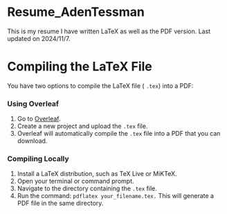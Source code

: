 # Resume_AdenTessman
This is my resume I have written LaTeX as well as the PDF version. Last updated on 2024/11/7.

# Compiling the LaTeX File
You have two options to compile the LaTeX file ( `.tex`) into a PDF:

### Using Overleaf
1. Go to [Overleaf](https://www.overleaf.com/login).
2. Create a new project and upload the `.tex` file.
3. Overleaf will automatically compile the  `.tex` file into a PDF that you can download.
### Compiling Locally
1. Install a LaTeX distribution, such as TeX Live or MiKTeX.
2. Open your terminal or command prompt.
3. Navigate to the directory containing the  `.tex` file.
4. Run the command: `pdflatex your_filename.tex.`
This will generate a PDF file in the same directory.
